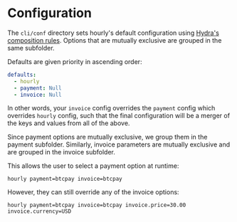 
# Configuration

The `cli/conf` directory sets hourly's default configuration using [Hydra's composition rules](https://hydra.cc/docs/tutorial/composition/). Options that are mutually exclusive are grouped in the same subfolder.

Defaults are given priority in ascending order:

```yaml
defaults:
  - hourly
  - payment: Null
  - invoice: Null
```

In other words, your `invoice` config overrides the `payment` config which overrides `hourly` config, such that the final configuration will be a merger of the keys and values from all of the above.

Since payment options are mutually exclusive, we group them in the payment subfolder.
Similarly, invoice parameters are mutually exclusive and are grouped in the
invoice subfolder.

This allows the user to select a payment option at runtime:

```hourly payment=btcpay invoice=btcpay```

However, they can still override any of the invoice options:

```hourly payment=btcpay invoice=btcpay invoice.price=30.00 invoice.currency=USD```